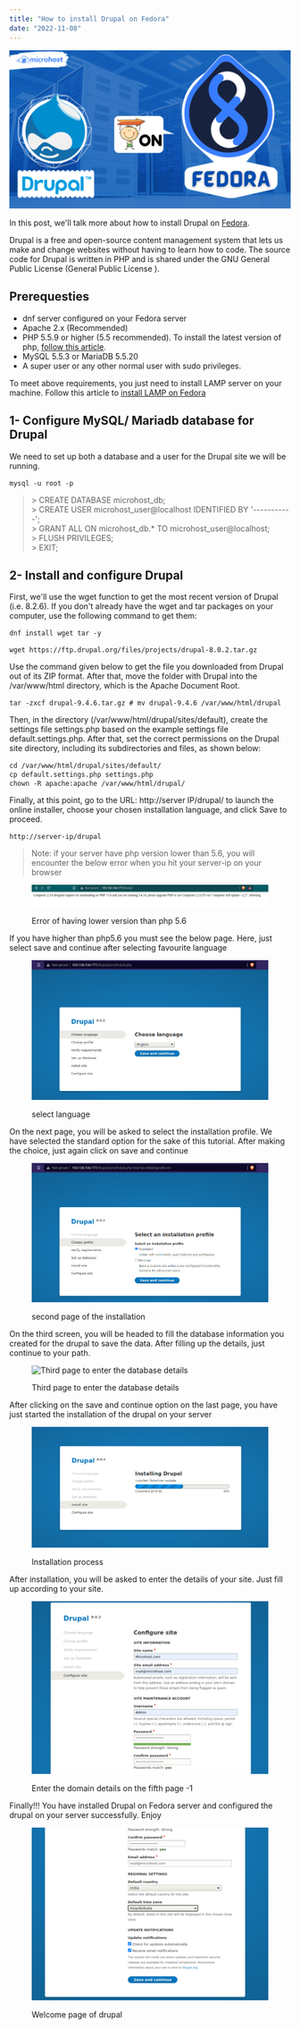 ```yaml
---
title: "How to install Drupal on Fedora"
date: "2022-11-08"
---
```


![How to install drupal on fedora](images/How-to-install-drupal-on-fedora-1024x576.png)

In this post, we'll talk more about how to install Drupal on [Fedora](https://en.wikipedia.org/wiki/Fedora_Linux).

Drupal is a free and open-source content management system that lets us make and change websites without having to learn how to code. The source code for Drupal is written in PHP and is shared under the GNU General Public License (General Public License ).

## Prerequesties

- dnf server configured on your Fedora server
- Apache 2.x (Recommended)
- PHP 5.5.9 or higher (5.5 recommended). To install the latest version of php, [follow this article](https://utho.com/docs/tutorial/how-to-install-latest-versions-of-php-on-centos/).
- MySQL 5.5.3 or MariaDB 5.5.20
- A super user or any other normal user with sudo privileges.

To meet above requirements, you just need to install LAMP server on your machine. Follow this article to [install LAMP on Fedora](https://utho.com/docs/tutorial/installation-of-lamp-stack-on-centos-7/)

## 1- Configure MySQL/ Mariadb database for Drupal

We need to set up both a database and a user for the Drupal site we will be running.

```
mysql -u root -p
```
> \> CREATE DATABASE microhost\_db;  
> \> CREATE USER microhost\_user@localhost IDENTIFIED BY '\-----------';  
> \> GRANT ALL ON microhost\_db.\* TO microhost\_user@localhost;  
> \> FLUSH PRIVILEGES;  
> \> EXIT;

## 2- Install and configure Drupal

First, we'll use the wget function to get the most recent version of Drupal (i.e. 8.2.6). If you don't already have the wget and tar packages on your computer, use the following command to get them:

```
dnf install wget tar -y
```
```
wget https://ftp.drupal.org/files/projects/drupal-8.0.2.tar.gz
```
Use the command given below to get the file you downloaded from Drupal out of its ZIP format. After that, move the folder with Drupal into the /var/www/html directory, which is the Apache Document Root.

```
tar -zxcf drupal-9.4.6.tar.gz # mv drupal-9.4.6 /var/www/html/drupal
```
Then, in the directory (/var/www/html/drupal/sites/default), create the settings file settings.php based on the example settings file default.settings.php. After that, set the correct permissions on the Drupal site directory, including its subdirectories and files, as shown below:

```
cd /var/www/html/drupal/sites/default/
cp default.settings.php settings.php
chown -R apache:apache /var/www/html/drupal/
```
Finally, at this point, go to the URL: http://server IP/drupal/ to launch the online installer, choose your chosen installation language, and click Save to proceed.

```
http://server-ip/drupal 
```

> Note: if your server have php version lower than 5.6, you will encounter the below error when you hit your server-ip on your browser

<figure>

![Error of having lower version than php 5.6](images/image-364-1024x94.png)

<figcaption>

Error of having lower version than php 5.6

</figcaption>

</figure>

If you have higher than php5.6 you must see the below page. Here, just select save and continue after selecting favourite language

<figure>

![select language to Install Drupal on CentOS ](images/image-365.png)

<figcaption>

select language

</figcaption>

</figure>

On the next page, you will be asked to select the installation profile. We have selected the standard option for the sake of this tutorial. After making the choice, just again click on save and continue

<figure>

![second page of the installation](images/image-366.png)

<figcaption>

second page of the installation

</figcaption>

</figure>

On the third screen, you will be headed to fill the database information you created for the drupal to save the data. After filling up the details, just continue to your path.

<figure>

![Third page to enter the database details
](images/image-367.png)

<figcaption>

Third page to enter the database details

</figcaption>

</figure>

After clicking on the save and continue option on the last page, you have just started the installation of the drupal on your server

<figure>

![Installation process](images/image-368.png)

<figcaption>

Installation process

</figcaption>

</figure>

After installation, you will be asked to enter the details of your site. Just fill up according to your site.

<figure>

![Enter the domain details on the fifth page 1](images/image-369.png)

<figcaption>

Enter the domain details on the fifth page -1

</figcaption>

</figure>

Finally!!! You have installed Drupal on Fedora server and configured the drupal on your server successfully. Enjoy

<figure>

![Welcome page of drupal](images/image-370.png)

<figcaption>

Welcome page of drupal

</figcaption>

</figure>
